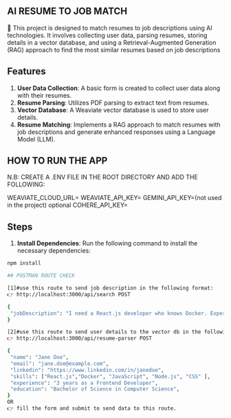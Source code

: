 ## AI RESUME TO JOB MATCH

🚨 This project is designed to match resumes to job descriptions using AI technologies. It involves collecting user data, parsing resumes, storing details in a vector database, and using a Retrieval-Augmented Generation (RAG) approach to find the most similar resumes based on job descriptions

## Features

1. **User Data Collection**: A basic form is created to collect user data along with their resumes.
2. **Resume Parsing**: Utilizes PDF parsing to extract text from resumes.
3. **Vector Database**: A Weaviate vector database is used to store user details.
4. **Resume Matching**: Implements a RAG approach to match resumes with job descriptions and generate enhanced responses using a Language Model (LLM).

## HOW TO RUN THE APP

N.B: CREATE A .ENV FILE IN THE ROOT DIRECTORY AND ADD THE FOLLOWING:

WEAVIATE_CLOUD_URL=
WEAVIATE_API_KEY=
GEMINI_API_KEY=(not used in the project) optional
COHERE_API_KEY=

## Steps

1. **Install Dependencies**: Run the following command to install the necessary dependencies:

```bash
npm install

## POSTMAN ROUTE CHECK

[1]#use this route to send job description in the following format:
👉 http://localhost:3000/api/search POST

{
 "jobDescription": "I need a React.js developer who knows Docker. Experience: 2 years minimum."
}

[2]#use this route to send user details to the vector db in the following format:
👉 http://localhost:3000/api/resume-parser POST

{
 "name": "Jane Doe",
 "email": "jane.doe@example.com",
 "linkedin": "https://www.linkedin.com/in/janedoe",
 "skills": ["React.js","Docker", "JavaScript", "Node.js", "CSS" ],
 "experience": "3 years as a Frontend Developer",
 "education": "Bachelor of Science in Computer Science",
}
OR
👉 fill the form and submit to send data to this route.
```
